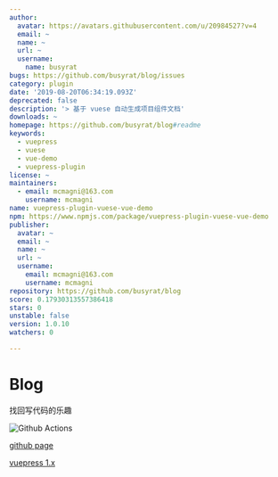 ```yaml
---
author:
  avatar: https://avatars.githubusercontent.com/u/20984527?v=4
  email: ~
  name: ~
  url: ~
  username:
    name: busyrat
bugs: https://github.com/busyrat/blog/issues
category: plugin
date: '2019-08-20T06:34:19.093Z'
deprecated: false
description: '> 基于 vuese 自动生成项目组件文档'
downloads: ~
homepage: https://github.com/busyrat/blog#readme
keywords:
  - vuepress
  - vuese
  - vue-demo
  - vuepress-plugin
license: ~
maintainers:
  - email: mcmagni@163.com
    username: mcmagni
name: vuepress-plugin-vuese-vue-demo
npm: https://www.npmjs.com/package/vuepress-plugin-vuese-vue-demo
publisher:
  avatar: ~
  email: ~
  name: ~
  url: ~
  username:
    email: mcmagni@163.com
    username: mcmagni
repository: https://github.com/busyrat/blog
score: 0.17930313557386418
stars: 0
unstable: false
version: 1.0.10
watchers: 0

---
```


# Blog

找回写代码的乐趣

![Github Actions](https://github.com/busyrat/blog/workflows/Deploy%20gh-pages/badge.svg)

[github page](https://busyrat.github.io/blog/)

[vuepress 1.x](https://v1.vuepress.vuejs.org/zh/guide/global-computed.html#site)

